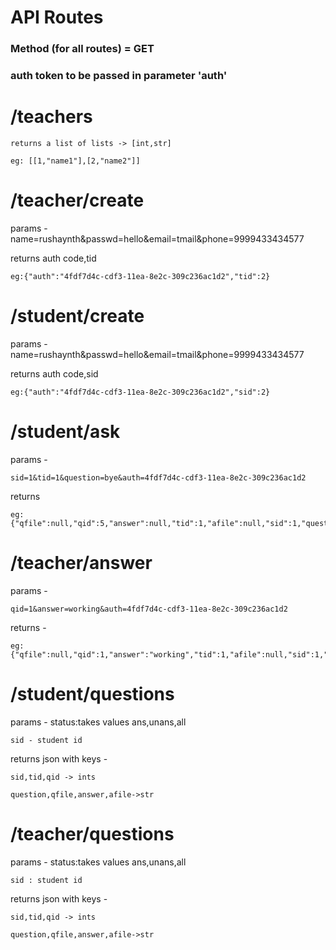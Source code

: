 # API Routes

### Method (for all routes) = GET

### auth token to be passed in parameter 'auth'

# /teachers

    returns a list of lists -> [int,str]

    eg: [[1,"name1"],[2,"name2"]]

# /teacher/create

 params - name=rushaynth&passwd=hello&email=tmail&phone=9999433434577

 returns auth code,tid

    eg:{"auth":"4fdf7d4c-cdf3-11ea-8e2c-309c236ac1d2","tid":2}

# /student/create

 params - name=rushaynth&passwd=hello&email=tmail&phone=9999433434577

 returns auth code,sid

    eg:{"auth":"4fdf7d4c-cdf3-11ea-8e2c-309c236ac1d2","sid":2}


# /student/ask

params -

    sid=1&tid=1&question=bye&auth=4fdf7d4c-cdf3-11ea-8e2c-309c236ac1d2

returns

    eg:{"qfile":null,"qid":5,"answer":null,"tid":1,"afile":null,"sid":1,"question":"bye"}

# /teacher/answer

params -

    qid=1&answer=working&auth=4fdf7d4c-cdf3-11ea-8e2c-309c236ac1d2

returns -

    eg:{"qfile":null,"qid":1,"answer":"working","tid":1,"afile":null,"sid":1,"question":"hello"}

# /student/questions

params - 
    status:takes values ans,unans,all
        
    sid - student id

returns json with keys -

    sid,tid,qid -> ints

    question,qfile,answer,afile->str


# /teacher/questions

params - 
    status:takes values ans,unans,all
        
    sid : student id

returns json with keys -

    sid,tid,qid -> ints

    question,qfile,answer,afile->str
